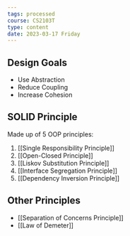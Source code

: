 ```yaml
---
tags: processed
course: CS2103T
type: content
date: 2023-03-17 Friday
---
```


## Design Goals

- Use Abstraction
- Reduce Coupling
- Increase Cohesion

## SOLID Principle

Made up of 5 OOP principles:

1. [[Single Responsibility Principle]]
2. [[Open-Closed Principle]]
3. [[Liskov Substitution Principle]]
4. [[Interface Segregation Principle]]
5. [[Dependency Inversion Principle]]

## Other Principles

- [[Separation of Concerns Principle]]
- [[Law of Demeter]]

